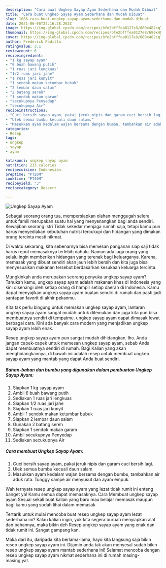 ```yaml
---
description: "Cara buat Ungkep Sayap Ayam Sederhana dan Mudah Dibuat"
title: "Cara buat Ungkep Sayap Ayam Sederhana dan Mudah Dibuat"
slug: 1086-cara-buat-ungkep-sayap-ayam-sederhana-dan-mudah-dibuat
date: 2021-06-06T22:16:28.263Z
image: https://img-global.cpcdn.com/recipes/bfe2bfffea0127e8/680x482cq70/ungkep-sayap-ayam-foto-resep-utama.jpg
thumbnail: https://img-global.cpcdn.com/recipes/bfe2bfffea0127e8/680x482cq70/ungkep-sayap-ayam-foto-resep-utama.jpg
cover: https://img-global.cpcdn.com/recipes/bfe2bfffea0127e8/680x482cq70/ungkep-sayap-ayam-foto-resep-utama.jpg
author: Frederick Padilla
ratingvalue: 3.1
reviewcount: 6
recipeingredient:
- "1 kg sayap ayam"
- "6 buah bawang putih"
- "1 ruas jari lengkuas"
- "1/2 ruas jari jahe"
- "1 ruas jari kunyit"
- "1 sendok makan ketumbar bubuk"
- "2 lembar daun salam"
- "2 batang sereh"
- "1 sendok makan garam"
- "secukupnya Penyedap"
- "secukupnya Air"
recipeinstructions:
- "Cuci bersih sayap ayam, pakai jeruk nipis dan garam cuci bersih lagi."
- "Ulek semua bumbu kecuali daun salam."
- "Masukkan ayam kedalam wajan bersama dengan bumbu, tambahkan air aduk rata. Tunggy sampe air menyusut dan ayam empuk."
categories:
- Resep
tags:
- ungkep
- sayap
- ayam

katakunci: ungkep sayap ayam 
nutrition: 233 calories
recipecuisine: Indonesian
preptime: "PT20M"
cooktime: "PT40M"
recipeyield: "3"
recipecategory: Dessert

---
```



![Ungkep Sayap Ayam](https://img-global.cpcdn.com/recipes/bfe2bfffea0127e8/680x482cq70/ungkep-sayap-ayam-foto-resep-utama.jpg)

Sebagai seorang orang tua, mempersiapkan olahan menggugah selera untuk famili merupakan suatu hal yang menyenangkan bagi anda sendiri. Kewajiban seorang istri Tidak sekedar menjaga rumah saja, tetapi kamu pun harus menyediakan kebutuhan nutrisi tercukupi dan hidangan yang dimakan orang tercinta mesti nikmat.

Di waktu  sekarang, kita sebenarnya bisa memesan panganan siap saji tidak harus repot memasaknya terlebih dahulu. Namun ada juga orang yang selalu ingin memberikan hidangan yang terenak bagi keluarganya. Karena, memasak yang dibuat sendiri akan jauh lebih bersih dan kita juga bisa menyesuaikan makanan tersebut berdasarkan kesukaan keluarga tercinta. 



Mungkinkah anda merupakan seorang penyuka ungkep sayap ayam?. Tahukah kamu, ungkep sayap ayam adalah makanan khas di Indonesia yang kini disenangi oleh setiap orang di hampir setiap daerah di Indonesia. Kamu dapat menyajikan ungkep sayap ayam buatan sendiri di rumah dan pasti jadi santapan favorit di akhir pekanmu.

Kita tak perlu bingung untuk memakan ungkep sayap ayam, lantaran ungkep sayap ayam sangat mudah untuk ditemukan dan juga kita pun bisa membuatnya sendiri di tempatmu. ungkep sayap ayam dapat dimasak lewat berbagai cara. Kini ada banyak cara modern yang menjadikan ungkep sayap ayam lebih enak.

Resep ungkep sayap ayam pun sangat mudah dihidangkan, lho. Anda jangan capek-capek untuk memesan ungkep sayap ayam, sebab Anda dapat membuatnya sendiri di rumah. Bagi Kalian yang akan menghidangkannya, di bawah ini adalah resep untuk membuat ungkep sayap ayam yang mantab yang dapat Anda buat sendiri.

<!--inarticleads1-->

##### Bahan-bahan dan bumbu yang digunakan dalam pembuatan Ungkep Sayap Ayam:

1. Siapkan 1 kg sayap ayam
1. Ambil 6 buah bawang putih
1. Sediakan 1 ruas jari lengkuas
1. Siapkan 1/2 ruas jari jahe
1. Siapkan 1 ruas jari kunyit
1. Ambil 1 sendok makan ketumbar bubuk
1. Siapkan 2 lembar daun salam
1. Gunakan 2 batang sereh
1. Siapkan 1 sendok makan garam
1. Ambil secukupnya Penyedap
1. Sediakan secukupnya Air




<!--inarticleads2-->

##### Cara membuat Ungkep Sayap Ayam:

1. Cuci bersih sayap ayam, pakai jeruk nipis dan garam cuci bersih lagi.
1. Ulek semua bumbu kecuali daun salam.
1. Masukkan ayam kedalam wajan bersama dengan bumbu, tambahkan air aduk rata. Tunggy sampe air menyusut dan ayam empuk.




Wah ternyata resep ungkep sayap ayam yang lezat tidak rumit ini enteng banget ya! Kamu semua dapat memasaknya. Cara Membuat ungkep sayap ayam Sesuai sekali buat kalian yang baru mau belajar memasak maupun bagi kamu yang sudah lihai dalam memasak.

Tertarik untuk mulai mencoba buat resep ungkep sayap ayam lezat sederhana ini? Kalau kalian ingin, yuk kita segera buruan menyiapkan alat dan bahannya, maka bikin deh Resep ungkep sayap ayam yang enak dan tidak rumit ini. Sangat gampang kan. 

Maka dari itu, daripada kita berlama-lama, hayo kita langsung saja bikin resep ungkep sayap ayam ini. Dijamin anda tak akan menyesal sudah bikin resep ungkep sayap ayam mantab sederhana ini! Selamat mencoba dengan resep ungkep sayap ayam nikmat sederhana ini di rumah masing-masing,ya!.

